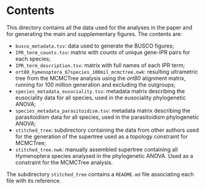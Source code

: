 # Contents

This directory contains all the data used for the analyses in the paper and
for generating the main and supplementary figures. The contents are:

- `busco_metadata.tsv`: data used to generate the BUSCO figures;
- `IPR_term_counts.tsv`: matrix with counts of unique gene-IPR pairs for each
  species;
- `IPR_term_description.tsv`: matrix with full names of each IPR term;
- `ort80_hymenoptera_67species_100mil_mcmctree.nwk`: resulting ultrametric tree
  from the MCMCTree analysis using the *ort80* alignment matrix, running for
  100 million generation and excluding the outgroups;
- `species_metadata_eusociality.tsv`: metadata matrix describing the eusociality
  data for all species, used in the eusociality phylogenetic ANOVA;
- `species_metadata_parasitoidism.tsv`: metadata matrix describing the 
  parasitoidism data for all species, used in the parasitoidism phylogenetic 
  ANOVA;
- `stitched_tree`: subdirectory containing the data from other authors used for
  the generation of the supertree used as a topology constraint for MCMCTree;
- `stitched_tree.nwk`: manually assembled supertree containing all Hymenoptera
  species analysed in the phylogenetic ANOVA. Used as a constraint for the
  MCMCTree analysis.

The subdirectory `stitched_tree` contains a `README.md` file associating each
file with its reference.

